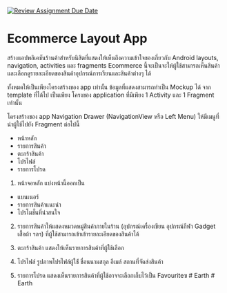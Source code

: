 [![Review Assignment Due Date](https://classroom.github.com/assets/deadline-readme-button-22041afd0340ce965d47ae6ef1cefeee28c7c493a6346c4f15d667ab976d596c.svg)](https://classroom.github.com/a/Tm1xqCHE)
# Ecommerce Layout App

สร้างแอปพลิเคชันร้านค้าสำหรับนิสิตที่แสดงให้เห็นถึงความเข้าใจของเกี่ยวกับ Android layouts, navigation, activities และ fragments 
Ecommerce นี้จะเป็นจะให้ผู้ใช้สามารถเห็นสินค้า และเลือกดูรายละเอียดของสินค้าอุปกรณ์การเรียนและสินค้าต่างๆ ได้

ทั้งหมดให้เป็นเพียงโครงสร้างของ app เท่านั้น ข้อมูลที่แสดงสามารถทำเป็น Mockup ได้ จาก template ที่ได้ไป เป็นเพียง โครงของ application ที่มีเพียง 1 Activity และ 1 Fragment เท่านั้น

โครงสร้างของ app
Navigation Drawer (NavigationView หรือ Left Menu) ให้มีเมนูที่นำผู้ใช้ไปยัง Fragment ต่อไปนี้
* หน้าหลัก
* รายการสินค้า
* ตะกร้าสินค้า
* โปรไฟล์
* รายการโปรด

1) หน้าจอหลัก แบ่งหน้านี้ออกเป็น
* แบนเนอร์
* รายการสินค้าแนะนำ
* โปรโมชั่นที่น่าสนใจ

2) รายการสินค้าให้แสดงหมวดหมู่สินค้าภายในร้าน (อุปกรณ์เครื่องเขียน อุปกรณ์กีฬา Gadget เสื้อผ้า ฯลฯ) ที่ผู้ใช้สามารถเข้าเข้ารายละเอียดของสินค้าได้

3) ตะกร้าสินค้า แสดงให้เห็นรายการสินค้าที่ผู้ใช้เลือก

4) โปรไฟล์ รูปภาพโปรไฟล์ผู้ใช้่ ชื่อนนามสกุล อีเมล์ สถานที่จัดส่งสินค้า

5) รายการโปรด แสดงเห็นรายการสินค้าที่ผู้ใช้อาจจะเลือกเก็บไว้เป็น Favouriteฃ
#   E a r t h  
 #   E a r t h  
 